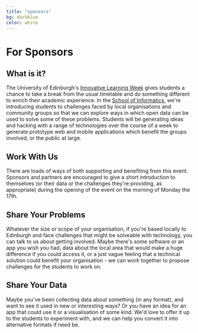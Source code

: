 ```yaml
---
title: "sponsors"
bg: darkblue     
color: white  
---
```


# For Sponsors

## What is it?

The University of Edinburgh's [Innovative Learning Week](http://www.ed.ac.uk/staff-students/students/studies/innovative-learning) gives students a chance to take a break from the usual timetable and do something different to enrich their academic experience. In the [School of Informatics](http://www.ed.ac.uk/schools-departments/informatics/), we're introducing students to challenges faced by local organisations and community groups so that we can explore ways in which open data can be used to solve some of these problems. Students will be generating ideas and hacking with a range of technologies over the course of a week to generate prototype web and mobile applications which benefit the groups involved, or the public at large.

## Work With Us

There are loads of ways of both supporting and benefiting from this event. Sponsors and partners are encouraged to give a short introduction to themselves (or their data or the challenges they're providing, as appropriate) during the opening of the event on the morning of Monday the 17th. 


## Share Your Problems

Whatever the size or scope of your organisation, if you're based locally to Edinburgh and face challenges that might be solveable with technology, you can talk to us about getting involved. Maybe there's some software or an app you wish you had, data about the local area that would make a huge difference if you could access it, or a just vague feeling that a technical solution could benefit your organisation - we can work together to propose challenges for the students to work on.


## Share Your Data

Maybe you've been collecting data about something (in any format), and want to see it used in new or interesting ways? Or you have an idea for an app that could use it or a visualisation of some kind. We'd love to offer it up to the students to experiment with, and we can help you convert it into alternative formats if need be.
